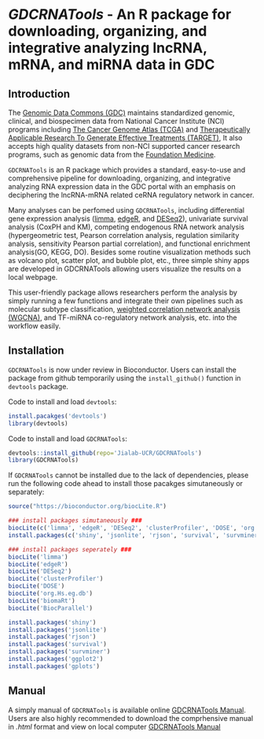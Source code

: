 # *GDCRNATools* - An R package for downloading, organizing, and integrative analyzing lncRNA, mRNA, and miRNA data in GDC


## Introduction

The [Genomic Data Commons (GDC)](https://portal.gdc.cancer.gov/) maintains standardized genomic, clinical, and biospecimen data from National Cancer Institute (NCI) programs including [The Cancer Genome Atlas (TCGA)](https://tcga-data.nci.nih.gov/) and [Therapeutically Applicable Research To Generate Effective Treatments (TARGET)](https://ocg.cancer.gov/programs/target), It also accepts high quality datasets from non-NCI supported cancer research programs, such as genomic data from the [Foundation Medicine](https://www.foundationmedicine.com/).

`GDCRNATools` is an R package which provides a standard, easy-to-use and comprehensive pipeline for downloading, organizing, and integrative analyzing RNA expression data in the GDC portal with an emphasis on deciphering the lncRNA-mRNA related ceRNA regulatory network in cancer.

Many analyses can be perfomed using `GDCRNATools`, including differential gene expression analysis ([limma](http://bioconductor.org/packages/release/bioc/html/limma.html), [edgeR](http://bioconductor.org/packages/release/bioc/html/edgeR.html), and [DESeq2](http://bioconductor.org/packages/release/bioc/html/DESeq2.html)), univariate survival analysis (CoxPH and KM), competing endogenous RNA network analysis (hypergeometric test, Pearson correlation analysis, regulation similarity analysis, sensitivity Pearson partial  correlation), and functional enrichment analysis(GO, KEGG, DO). Besides some routine visualization methods such as volcano plot, scatter plot, and bubble plot, etc., three simple shiny apps are developed in GDCRNATools allowing users visualize the results on a local webpage.

This user-friendly package allows researchers perform the analysis by simply running a few functions and integrate their own pipelines such as molecular subtype classification, [weighted correlation network analysis (WGCNA)](https://labs.genetics.ucla.edu/horvath/CoexpressionNetwork/Rpackages/WGCNA/), and TF-miRNA co-regulatory network analysis, etc. into the workflow easily.


## Installation
`GDCRNATools` is now under review in Bioconductor. Users can install the package from github temporarily using the `install_github()` function in `devtools` package.

Code to install and load `devtools`:
```R
install.pacakges('devtools')
library(devtools)
```

Code to install and load `GDCRNATools`:
```R
devtools::install_github(repo='Jialab-UCR/GDCRNATools')
library(GDCRNATools)
```
If `GDCRNATools` cannot be installed due to the lack of dependencies, please run the following code ahead to install those pacakges simutaneously or separately:
```R
source("https://bioconductor.org/biocLite.R")

### install packages simutaneously ###
biocLite(c('limma', 'edgeR', 'DESeq2', 'clusterProfiler', 'DOSE', 'org.Hs.eg.db', 'biomaRt', 'BiocParallel'))
install.packages(c('shiny', 'jsonlite', 'rjson', 'survival', 'survminer', 'ggplot2', 'gplots'))

### install packages seperately ###
biocLite('limma')
biocLite('edgeR')
biocLite('DESeq2')
biocLite('clusterProfiler')
biocLite('DOSE')
biocLite('org.Hs.eg.db')
biocLite('biomaRt')
biocLite('BiocParallel')

install.packages('shiny')
install.packages('jsonlite')
install.packages('rjson')
install.packages('survival')
install.packages('survminer')
install.packages('ggplot2')
install.packages('gplots')
```


## Manual
A simply manual of `GDCRNATools` is available online [GDCRNATools Manual](https://github.com/Jialab-UCR/GDCRNATools/blob/master/vignettes/GDCRNATools.Rmd). Users are also highly recommended to download the comprhensive manual in _.html_ format and view on local computer [GDCRNATools Manual](https://github.com/Jialab-UCR/Jialab-UCR.github.io/blob/master/GDCRNATools_manual.html)
